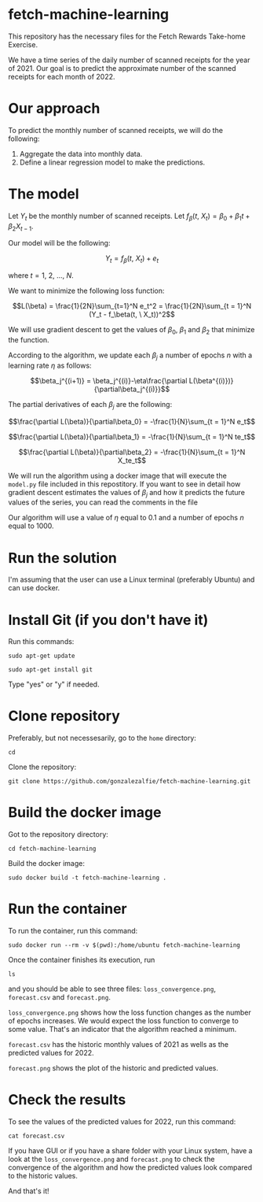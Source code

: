# fetch-machine-learning
This repository has the necessary files for the Fetch Rewards Take-home Exercise.

We have a time series of the daily number of scanned receipts for the year of 2021. Our goal is to predict the approximate number of the scanned receipts for each month of 2022.

# Our approach

To predict the monthly number of scanned receipts, we will do the following:

1. Aggregate the data into monthly data.
2. Define a linear regression model to make the predictions.

# The model

Let $Y_t$ be the monthly number of scanned receipts. Let $f_\beta(t, \ X_t) = \beta_0+\beta_1t+\beta_2X_{t-1}$.

Our model will be the following:

$$Y_t = f_\beta(t, \ X_t)+e_t$$

where $t = 1, \ 2, \ \dots, \ N$.

We want to minimize the following loss function:

$$L(\beta) = \frac{1}{2N}\sum_{t=1}^N e_t^2 = \frac{1}{2N}\sum_{t = 1}^N (Y_t - f_\beta(t, \ X_t))^2$$

We will use gradient descent to get the values of $\beta_0$, $\beta_1$ and $\beta_2$ that minimize the function.

According to the algorithm, we update each $\beta_j$ a number of epochs $n$ with a learning rate $\eta$ as follows:

$$\beta_j^{(i+1)} = \beta_j^{(i)}-\eta\frac{\partial L(\beta^{(i)})}{\partial\beta_j^{(i)}}$$

The partial derivatives of each $\beta_j$ are the following:

$$\frac{\partial L(\beta)}{\partial\beta_0} = -\frac{1}{N}\sum_{t = 1}^N e_t$$

$$\frac{\partial L(\beta)}{\partial\beta_1} = -\frac{1}{N}\sum_{t = 1}^N te_t$$

$$\frac{\partial L(\beta)}{\partial\beta_2} = -\frac{1}{N}\sum_{t = 1}^N X_te_t$$

We will run the algorithm using a docker image that will execute the `model.py` file included in this repostitory. If you want to see in detail how gradient descent estimates the values of $\beta_j$ and how it predicts the future values of the series, you can read the comments in the file

Our algorithm will use a value of $\eta$ equal to 0.1 and a number of epochs $n$ equal to 1000.

# Run the solution

I'm assuming that the user can use a Linux terminal (preferably Ubuntu) and can use docker.

# Install Git (if you don't have it)

Run this commands:

`sudo apt-get update`

`sudo apt-get install git`

Type "yes" or "y" if needed.

# Clone repository

Preferably, but not necessesarily, go to the `home` directory:

`cd`

Clone the repository:

`git clone https://github.com/gonzalezalfie/fetch-machine-learning.git`

# Build the docker image

Got to the repository directory:

`cd fetch-machine-learning`

Build the docker image:

`sudo docker build -t fetch-machine-learning .`

# Run the container

To run the container, run this command:

`sudo docker run --rm -v $(pwd):/home/ubuntu fetch-machine-learning`

Once the container finishes its execution, run 

`ls`

and you should be able to see three files: `loss_convergence.png`, `forecast.csv` and `forecast.png`.

`loss_convergence.png` shows how the loss function changes as the number of epochs increases. We would expect the loss function to converge to some value. That's an indicator that the algorithm reached a minimum.

`forecast.csv` has the historic monthly values of 2021 as wells as the predicted values for 2022.

`forecast.png` shows the plot of the historic and predicted values.

# Check the results

To see the values of the predicted values for 2022, run this command:

`cat forecast.csv`

If you have GUI or if you have a share folder with your Linux system, have a look at the `loss_convergence.png` and `forecast.png` to check the convergence of the algorithm and how the predicted values look compared to the historic values.

And that's it!
